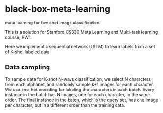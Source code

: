 # black-box-meta-learning
meta learning for few shot image classification

This is a solution for Stanford CS330 Meta Learning and Multi-task learning course, HW1.

Here we implement a sequential network (LSTM) to learn labels from a set of K-shot labeled data. 

## Data sampling
To sample data for K-shot N-ways classification, we select N characters from each alphabet, and randomly sample K+1 images for each character. We use one-hot encoding for labeling the characters in each batch. Every instance in the batch has N images, one for each character, in the same order. The final instance in the batch, which is the query set, has one image per character, but in a different order than the training data.


